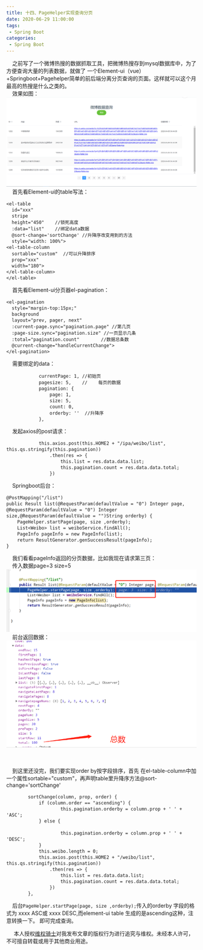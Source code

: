 ```yaml
---
title: 十四、PageHelper实现查询分页 
date: 2020-06-29 11:00:00
tags:
 - Spring Boot
categories:
 - Spring Boot
---
```


&nbsp;&nbsp;&nbsp;&nbsp;之前写了一个微博热搜的数据抓取工具，把微博热搜存到mysql数据库中，为了方便查询大量的列表数据，就做了
一个Element-ui（vue）+Springboot+Pagehelper简单的前后端分离分页查询的页面。这样就可以这个月最高的热搜是什么之类的。<br>
&nbsp;&nbsp;&nbsp;&nbsp;效果如图：<br>
![logo](./el1.png)  <br>
&nbsp;&nbsp;&nbsp;&nbsp;首先看Element-ui的table写法：<br>

    <el-table
      id="xxx"
      stripe
      height="450"    //锁死高度
      :data="list"    //绑定data数据
      @sort-change='sortChange' //升降序改变用到的方法
      style="width: 100%">
    <el-table-column
      sortable="custom"  //可以升降排序
      prop="xxx"
      width="180">
    </el-table-column>
    </el-table>
&nbsp;&nbsp;&nbsp;&nbsp;首先看Element-ui分页器el-pagination：<br>

    <el-pagination
      style="margin-top:15px;"
      background
      layout="prev, pager, next"
      :current-page.sync="pagination.page" //第几页
      :page-size.sync="pagination.size" //一页显示几条
      :total="pagination.count"        //数据总条数
      @current-change="handleCurrentChange">
    </el-pagination>
&nbsp;&nbsp;&nbsp;&nbsp;需要绑定的data：<br>

                currentPage: 1, //初始页
                pagesize: 5,    //    每页的数据
                pagination: {
                    page: 1,
                    size: 5,
                    count: 0,
                    orderby: ''  //升降序
                },
&nbsp;&nbsp;&nbsp;&nbsp;发起axios的post请求：<br>

                this.axios.post(this.HOME2 + "/ipa/weibo/list", this.qs.stringify(this.pagination))
                    .then(res => {
                        this.list = res.data.data.list;
                        this.pagination.count = res.data.data.total;
                    })
&nbsp;&nbsp;&nbsp;&nbsp;Springboot后台：<br>

    @PostMapping("/list")
    public Result list(@RequestParam(defaultValue = "0") Integer page, @RequestParam(defaultValue = "0") Integer size,@RequestParam(defaultValue = "")String orderby) {
        PageHelper.startPage(page, size ,orderby);
        List<Weibo> list = weiboService.findAll();
        PageInfo pageInfo = new PageInfo(list);
        return ResultGenerator.genSuccessResult(pageInfo);
    }
&nbsp;&nbsp;&nbsp;&nbsp;我们看看pageInfo返回的分页数据，比如我现在请求第三页：<br>
&nbsp;&nbsp;&nbsp;&nbsp;传入数据page=3 size=5<br>
![logo](./page1.png)  <br>
&nbsp;&nbsp;&nbsp;&nbsp;前台返回数据：<br>
![logo](./page2.png)  <br><br><br>


&nbsp;&nbsp;&nbsp;&nbsp;到这里还没完，我们要实现order by按字段排序，首先
在el-table-column中加一个属性sortable="custom"，再声明table里升降序方法@sort-change='sortChange'<br>

            sortChange(column, prop, order) {
                if (column.order == "ascending") {
                        this.pagination.orderby = column.prop + ' ' + 'ASC';
                } else {

                        this.pagination.orderby = column.prop + ' ' + 'DESC';
                }
                this.weibo.length = 0;
                this.axios.post(this.HOME2 + "/weibo/list", this.qs.stringify(this.pagination))
                    .then(res => {
                        this.list = res.data.data.list;
                        this.pagination.count = res.data.data.total;
                    })
            },
&nbsp;&nbsp;&nbsp;&nbsp;后台`PageHelper.startPage(page, size ,orderby);`传入的orderby
字段的格式为  xxxx ASC或 xxxx DESC,而element-ui table 生成的是ascending这种，注意转换一下。
即可完成查询。
           
&nbsp;&nbsp;&nbsp;&nbsp; 本人授权[维权骑士](http://rightknights.com)对我发布文章的版权行为进行追究与维权。未经本人许可，不可擅自转载或用于其他商业用途。


 